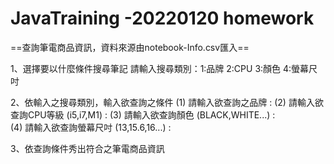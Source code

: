 # JavaTraining  -20220120 homework

==查詢筆電商品資訊，資料來源由notebook-Info.csv匯入==  

1、選擇要以什麼條件搜尋筆記 
請輸入搜尋類別：1:品牌 2:CPU 3:顏色 4:螢幕尺吋 

2、依輸入之搜尋類別，輸入欲查詢之條件 
 (1) 請輸入欲查詢之品牌 : 
 (2) 請輸入欲查詢CPU等級 (i5,i7,M1) : 
 (3) 請輸入欲查詢顏色 (BLACK,WHITE...) :  
 (4) 請輸入欲查詢螢幕尺吋 (13,15.6,16...) :  
 
3、依查詢條件秀出符合之筆電商品資訊
